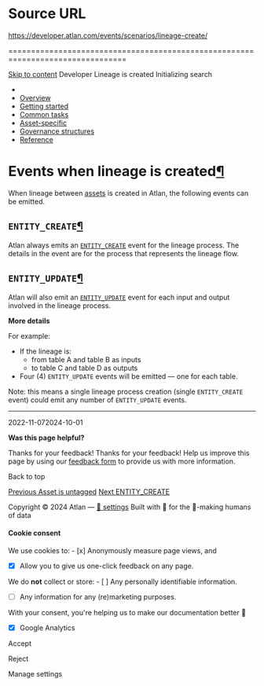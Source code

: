 # Source URL
https://developer.atlan.com/events/scenarios/lineage-create/

================================================================================

<!--
canonical: https://developer.atlan.com/events/scenarios/lineage-create/
meta-content-security-policy: object-src 'none'; base-uri 'self'; manifest-src 'self'; media-src 'self';
meta-description: Dear Developers
meta-generator: mkdocs-1.6.1, mkdocs-material-9.6.14
meta-og-description: Dear Developers
meta-og-image: https://developer.atlan.com/assets/images/social/events/scenarios/lineage-create.png
meta-og-image-height: 630
meta-og-image-type: image/png
meta-og-image-width: 1200
meta-og-title: Lineage is created - Developer
meta-og-type: website
meta-og-url: https://developer.atlan.com/events/scenarios/lineage-create/
meta-twitter:card: summary_large_image
meta-twitter:description: Dear Developers
meta-twitter:image: https://developer.atlan.com/assets/images/social/events/scenarios/lineage-create.png
meta-twitter:title: Lineage is created - Developer
meta-viewport: width=device-width,initial-scale=1
title: Lineage is created - Developer
-->

[Skip to content](#events-when-lineage-is-created) Developer Lineage is created Initializing search 

* 
* [Overview](../../..)
* [Getting started](../../../getting-started/)
* [Common tasks](../../../snippets/)
* [Asset\-specific](../../../patterns/)
* [Governance structures](../../../governance/)
* [Reference](../../../reference/)

Events when lineage is created[¶](#events-when-lineage-is-created "Permanent link")
===================================================================================

When lineage between [assets](../../../getting-started/#what-is-an-asset) is created in Atlan, the following events can be emitted.

`ENTITY_CREATE`[¶](#entity_create "Permanent link")
---------------------------------------------------

Atlan always emits an [`ENTITY_CREATE`](../../types/entity_create/) event for the lineage process. The details in the event are for the process that represents the lineage flow.

`ENTITY_UPDATE`[¶](#entity_update "Permanent link")
---------------------------------------------------

Atlan will also emit an [`ENTITY_UPDATE`](../../types/entity_update/) event for each input and output involved in the lineage process.

**More details**

For example:

* If the lineage is:
    + from table A and table B as inputs
    + to table C and table D as outputs
* Four (4\) `ENTITY_UPDATE` events will be emitted — one for each table.

Note: this means a single lineage process creation (single `ENTITY_CREATE` event) could emit any number of `ENTITY_UPDATE` events.

---

2022\-11\-072024\-10\-01

**Was this page helpful?**

Thanks for your feedback! Thanks for your feedback! Help us improve this page by using our [feedback form](https://docs.google.com/forms/d/e/1FAIpQLScfoq7vqEn8S4QvN0ehPp0MRy6WYK5x-okJDqD69lHgoPPWtg/viewform?usp=pp_url&entry.1800719315=/events/scenarios/lineage-create/) to provide us with more information. 

Back to top

[Previous Asset is untagged](../asset-declassify/) [Next ENTITY\_CREATE](../../types/entity_create/) 

Copyright © 2024 Atlan — [🍪 settings](#__consent) 
Built with 💙 for the 🤖\-making humans of data 

#### Cookie consent

We use cookies to: - [x] Anonymously measure page views, and
- [x] Allow you to give us one\-click feedback on any page.

 We do **not** collect or store: - [ ] Any personally identifiable information.
- [ ] Any information for any (re)marketing purposes.

 With your consent, you're helping us to make our documentation better 💙

- [x] Google Analytics

Accept

Reject

Manage settings

